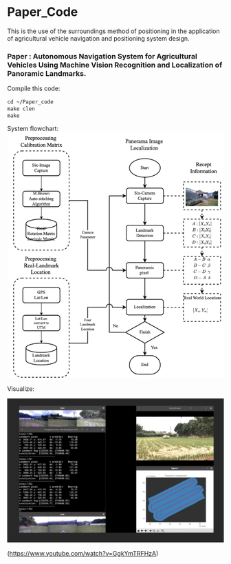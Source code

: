 # Paper_Code
This is the use of the surroundings method of positioning in the application of agricultural vehicle navigation and positioning system design.
### Paper : Autonomous Navigation System for Agricultural Vehicles Using Machine Vision Recognition and Localization of Panoramic Landmarks.
Compile this code:

```
cd ~/Paper_code
make clen
make
```

System flowchart:
![flowchart](./flowchart.jpg)

Visualize:

![vido](./video.png)

(https://www.youtube.com/watch?v=GgkYmTRFHzA)
